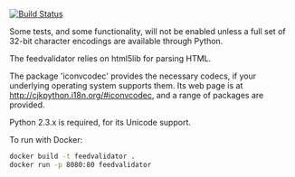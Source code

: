 [![Build Status](https://travis-ci.com/w3c/feedvalidator.svg)](https://travis-ci.com/w3c/feedvalidator)

Some tests, and some functionality, will not be enabled unless a full set
of 32-bit character encodings are available through Python.

The feedvalidator relies on html5lib for parsing HTML.

The package 'iconvcodec' provides the necessary codecs, if your underlying
operating system supports them. Its web page is at
<http://cjkpython.i18n.org/#iconvcodec>, and a range of packages are
provided.

Python 2.3.x is required, for its Unicode support.

To run with Docker:
```bash
docker build -t feedvalidator .
docker run -p 8080:80 feedvalidator
```
